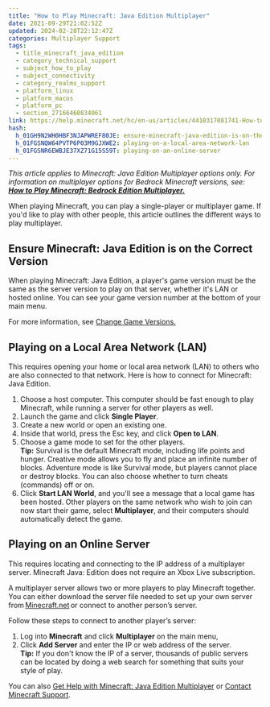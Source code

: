 ```yaml
---
title: "How to Play Minecraft: Java Edition Multiplayer"
date: 2021-09-29T21:02:52Z
updated: 2024-02-28T22:12:47Z
categories: Multiplayer Support
tags:
  - title_minecraft_java_edition
  - category_technical_support
  - subject_how_to_play
  - subject_connectivity
  - category_realms_support
  - platform_linux
  - platform_macos
  - platform_pc
  - section_27166460834061
link: https://help.minecraft.net/hc/en-us/articles/4410317081741-How-to-Play-Minecraft-Java-Edition-Multiplayer
hash:
  h_01GH9N2WH0HBF3NJAPWREF80JE: ensure-minecraft-java-edition-is-on-the-correct-version
  h_01FGSNQW64PVTP6P03M9GJXWE2: playing-on-a-local-area-network-lan
  h_01FGSNR6EWBJE37XZ71G15S59T: playing-on-an-online-server
---
```


*This article applies to Minecraft: Java Edition Multiplayer options only. For information on multiplayer options for Bedrock Minecraft versions, see: **[How to Play Minecraft: Bedrock Edition Multiplayer.](./How-to-Play-Minecraft-Bedrock-Edition-Multiplayer.md)***

When playing Minecraft, you can play a single-player or multiplayer game. If you'd like to play with other people, this article outlines the different ways to play multiplayer.

## Ensure Minecraft: Java Edition is on the Correct Version 

When playing Minecraft: Java Edition, a player's game version must be the same as the server version to play on that server, whether it's LAN or hosted online. You can see your game version number at the bottom of your main menu. 

For more information, see [Change Game Versions.](../Minecraft-Launcher-Support/Change-Game-Version-for-Minecraft-Java-Edition.md)

## Playing on a Local Area Network (LAN) 

This requires opening your home or local area network (LAN) to others who are also connected to that network. Here is how to connect for Minecraft: Java Edition.

1.  Choose a host computer. This computer should be fast enough to play Minecraft, while running a server for other players as well.
2.  Launch the game and click **Single Player**.
3.  Create a new world or open an existing one. 
4.  Inside that world, press the Esc key, and click **Open to LAN**. 
5.  Choose a game mode to set for the other players.  
    **Tip:** Survival is the default Minecraft mode, including life points and hunger. Creative mode allows you to fly and place an infinite number of blocks. Adventure mode is like Survival mode, but players cannot place or destroy blocks. You can also choose whether to turn cheats (commands) off or on.
6.  Click **Start LAN World**, and you'll see a message that a local game has been hosted. Other players on the same network who wish to join can now start their game, select **Multiplayer**, and their computers should automatically detect the game. 

## Playing on an Online Server 

This requires locating and connecting to the IP address of a multiplayer server. Minecraft Java: Edition does not require an Xbox Live subscription.

A multiplayer server allows two or more players to play Minecraft together. You can either download the server file needed to set up your own server from [Minecraft.net](https://minecraft.net/download/server) or connect to another person’s server.

Follow these steps to connect to another player’s server: 

1.  Log into **Minecraft** and click **Multiplayer** on the main menu,  
2.  Click **Add Server** and enter the IP or web address of the server.    
    **Tip:** If you don't know the IP of a server, thousands of public servers can be located by doing a web search for something that suits your style of play. 

You can also [Get Help with Minecraft: Java Edition Multiplayer](https://minecrafthelp.zendesk.com/hc/en-us/articles/24543695465357) or [Contact Minecraft Support](https://minecrafthelp.zendesk.com/hc/en-us/articles/19506833026829).

